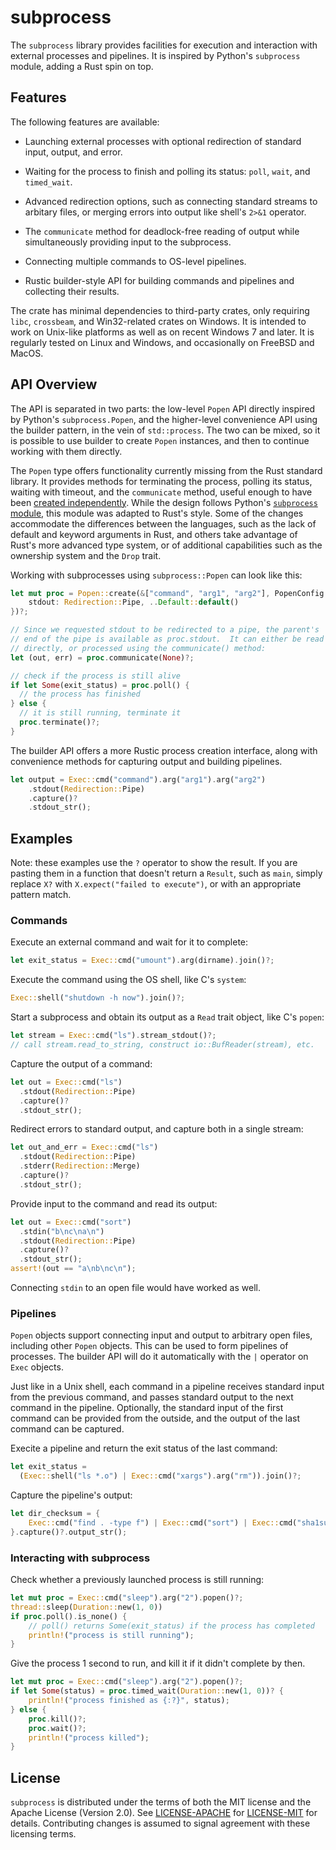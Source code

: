 # subprocess

The `subprocess` library provides facilities for execution and
interaction with external processes and pipelines.  It is inspired by
Python's `subprocess` module, adding a Rust spin on top.

## Features

The following features are available:

* Launching external processes with optional redirection of standard
  input, output, and error.

* Waiting for the process to finish and polling its status: `poll`,
  `wait`, and `timed_wait`.

* Advanced redirection options, such as connecting standard streams to
  arbitary files, or merging errors into output like shell's `2>&1`
  operator.

* The `communicate` method for deadlock-free reading of output while
  simultaneously providing input to the subprocess.

* Connecting multiple commands to OS-level pipelines.

* Rustic builder-style API for building commands and pipelines and
  collecting their results.

The crate has minimal dependencies to third-party crates, only
requiring `libc`, `crossbeam`, and Win32-related crates on Windows.
It is intended to work on Unix-like platforms as well as on recent
Windows 7 and later.  It is regularly tested on Linux and Windows, and
occasionally on FreeBSD and MacOS.

## API Overview

The API is separated in two parts: the low-level `Popen` API directly
inspired by Python's `subprocess.Popen`, and the higher-level
convenience API using the builder pattern, in the vein of
`std::process`.  The two can be mixed, so it is possible to use
builder to create `Popen` instances, and then to continue working with
them directly.

The `Popen` type offers functionality currently missing from the Rust
standard library.  It provides methods for terminating the process,
polling its status, waiting with timeout, and the `communicate`
method, useful enough to have been [created
independently](https://crates.io/crates/subprocess-communicate).
While the design follows Python's [`subprocess`
module](https://docs.python.org/3/library/subprocess.html#popen-constructor),
this module was adapted to Rust's style.  Some of the changes
accommodate the differences between the languages, such as the lack of
default and keyword arguments in Rust, and others take advantage of
Rust's more advanced type system, or of additional capabilities such
as the ownership system and the `Drop` trait.

Working with subprocesses using `subprocess::Popen` can look like
this:

```rust
let mut proc = Popen::create(&["command", "arg1", "arg2"], PopenConfig {
    stdout: Redirection::Pipe, ..Default::default()
})?;

// Since we requested stdout to be redirected to a pipe, the parent's
// end of the pipe is available as proc.stdout.  It can either be read
// directly, or processed using the communicate() method:
let (out, err) = proc.communicate(None)?;

// check if the process is still alive
if let Some(exit_status) = proc.poll() {
  // the process has finished
} else {
  // it is still running, terminate it
  proc.terminate()?;
}
```

The builder API offers a more Rustic process creation interface, along
with convenience methods for capturing output and building pipelines.

```rust
let output = Exec::cmd("command").arg("arg1").arg("arg2")
    .stdout(Redirection::Pipe)
    .capture()?
    .stdout_str();
```

## Examples

Note: these examples use the `?` operator to show the result.  If you
are pasting them in a function that doesn't return a `Result`, such as
`main`, simply replace `X?` with `X.expect("failed to execute")`, or
with an appropriate pattern match.

### Commands

Execute an external command and wait for it to complete:

```rust
let exit_status = Exec::cmd("umount").arg(dirname).join()?;
```

Execute the command using the OS shell, like C's `system`:

```rust
Exec::shell("shutdown -h now").join()?;
```

Start a subprocess and obtain its output as a `Read` trait object,
like C's `popen`:

```rust
let stream = Exec::cmd("ls").stream_stdout()?;
// call stream.read_to_string, construct io::BufReader(stream), etc.
```

Capture the output of a command:

```rust
let out = Exec::cmd("ls")
  .stdout(Redirection::Pipe)
  .capture()?
  .stdout_str();
```

Redirect errors to standard output, and capture both in a single stream:

```rust
let out_and_err = Exec::cmd("ls")
  .stdout(Redirection::Pipe)
  .stderr(Redirection::Merge)
  .capture()?
  .stdout_str();
```

Provide input to the command and read its output:

```rust
let out = Exec::cmd("sort")
  .stdin("b\nc\na\n")
  .stdout(Redirection::Pipe)
  .capture()?
  .stdout_str();
assert!(out == "a\nb\nc\n");
```

Connecting `stdin` to an open file would have worked as well.

### Pipelines

`Popen` objects support connecting input and output to arbitrary open
files, including other `Popen` objects.  This can be used to form
pipelines of processes.  The builder API will do it automatically with
the `|` operator on `Exec` objects.

Just like in a Unix shell, each command in a pipeline receives
standard input from the previous command, and passes standard output
to the next command in the pipeline.  Optionally, the standard input
of the first command can be provided from the outside, and the output
of the last command can be captured.

Execite a pipeline and return the exit status of the last command:

```rust
let exit_status =
  (Exec::shell("ls *.o") | Exec::cmd("xargs").arg("rm")).join()?;
```

Capture the pipeline's output:

```rust
let dir_checksum = {
    Exec::cmd("find . -type f") | Exec::cmd("sort") | Exec::cmd("sha1sum")
}.capture()?.output_str();
```

### Interacting with subprocess

Check whether a previously launched process is still running:

```rust
let mut proc = Exec::cmd("sleep").arg("2").popen()?;
thread::sleep(Duration::new(1, 0))
if proc.poll().is_none() {
    // poll() returns Some(exit_status) if the process has completed
    println!("process is still running");
}
```

Give the process 1 second to run, and kill it if it didn't complete by
then.

```rust
let mut proc = Exec::cmd("sleep").arg("2").popen()?;
if let Some(status) = proc.timed_wait(Duration::new(1, 0))? {
    println!("process finished as {:?}", status);
} else {
    proc.kill()?;
    proc.wait()?;
    println!("process killed");
}
```

## License

`subprocess` is distributed under the terms of both the MIT license
and the Apache License (Version 2.0).  See
[LICENSE-APACHE](LICENSE-APACHE) for [LICENSE-MIT](LICENSE-MIT) for
details.  Contributing changes is assumed to signal agreement with
these licensing terms.
